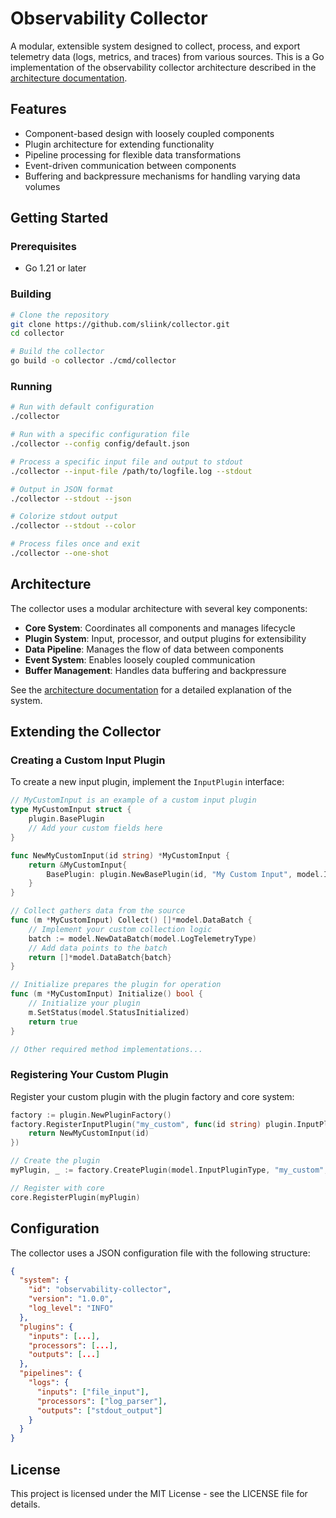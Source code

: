 # Observability Collector

A modular, extensible system designed to collect, process, and export telemetry data (logs, metrics, and traces) from various sources. This is a Go implementation of the observability collector architecture described in the [architecture documentation](GO.md).

## Features

- Component-based design with loosely coupled components
- Plugin architecture for extending functionality
- Pipeline processing for flexible data transformations
- Event-driven communication between components
- Buffering and backpressure mechanisms for handling varying data volumes

## Getting Started

### Prerequisites

- Go 1.21 or later

### Building

```bash
# Clone the repository
git clone https://github.com/sliink/collector.git
cd collector

# Build the collector
go build -o collector ./cmd/collector
```

### Running

```bash
# Run with default configuration
./collector

# Run with a specific configuration file
./collector --config config/default.json

# Process a specific input file and output to stdout
./collector --input-file /path/to/logfile.log --stdout

# Output in JSON format
./collector --stdout --json

# Colorize stdout output
./collector --stdout --color

# Process files once and exit
./collector --one-shot
```

## Architecture

The collector uses a modular architecture with several key components:

- **Core System**: Coordinates all components and manages lifecycle
- **Plugin System**: Input, processor, and output plugins for extensibility
- **Data Pipeline**: Manages the flow of data between components
- **Event System**: Enables loosely coupled communication
- **Buffer Management**: Handles data buffering and backpressure

See the [architecture documentation](GO.md) for a detailed explanation of the system.

## Extending the Collector

### Creating a Custom Input Plugin

To create a new input plugin, implement the `InputPlugin` interface:

```go
// MyCustomInput is an example of a custom input plugin
type MyCustomInput struct {
    plugin.BasePlugin
    // Add your custom fields here
}

func NewMyCustomInput(id string) *MyCustomInput {
    return &MyCustomInput{
        BasePlugin: plugin.NewBasePlugin(id, "My Custom Input", model.InputPluginType),
    }
}

// Collect gathers data from the source
func (m *MyCustomInput) Collect() []*model.DataBatch {
    // Implement your custom collection logic
    batch := model.NewDataBatch(model.LogTelemetryType)
    // Add data points to the batch
    return []*model.DataBatch{batch}
}

// Initialize prepares the plugin for operation
func (m *MyCustomInput) Initialize() bool {
    // Initialize your plugin
    m.SetStatus(model.StatusInitialized)
    return true
}

// Other required method implementations...
```

### Registering Your Custom Plugin

Register your custom plugin with the plugin factory and core system:

```go
factory := plugin.NewPluginFactory()
factory.RegisterInputPlugin("my_custom", func(id string) plugin.InputPlugin {
    return NewMyCustomInput(id)
})

// Create the plugin
myPlugin, _ := factory.CreatePlugin(model.InputPluginType, "my_custom", "my_input")

// Register with core
core.RegisterPlugin(myPlugin)
```

## Configuration

The collector uses a JSON configuration file with the following structure:

```json
{
  "system": {
    "id": "observability-collector",
    "version": "1.0.0",
    "log_level": "INFO"
  },
  "plugins": {
    "inputs": [...],
    "processors": [...],
    "outputs": [...]
  },
  "pipelines": {
    "logs": {
      "inputs": ["file_input"],
      "processors": ["log_parser"],
      "outputs": ["stdout_output"]
    }
  }
}
```

## License

This project is licensed under the MIT License - see the LICENSE file for details.
